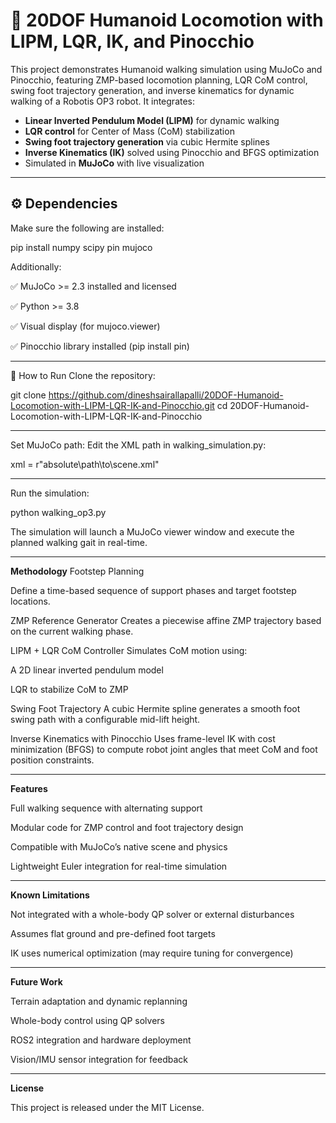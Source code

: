 # 🤖 20DOF Humanoid Locomotion with LIPM, LQR, IK, and Pinocchio

This project demonstrates Humanoid walking simulation using MuJoCo and Pinocchio, featuring ZMP-based locomotion planning, LQR CoM control, swing foot trajectory generation, and inverse kinematics for dynamic walking of a Robotis OP3 robot.  It integrates:

-  **Linear Inverted Pendulum Model (LIPM)** for dynamic walking
-  **LQR control** for Center of Mass (CoM) stabilization
-  **Swing foot trajectory generation** via cubic Hermite splines
-  **Inverse Kinematics (IK)** solved using Pinocchio and BFGS optimization
-  Simulated in **MuJoCo** with live visualization


---

## ⚙️ Dependencies

Make sure the following are installed:


pip install numpy scipy pin mujoco

Additionally:

✅ MuJoCo >= 2.3 installed and licensed

✅ Python >= 3.8

✅ Visual display (for mujoco.viewer)

✅ Pinocchio library installed (pip install pin)

---

🚀 How to Run
Clone the repository:

git clone https://github.com/dineshsairallapalli/20DOF-Humanoid-Locomotion-with-LIPM-LQR-IK-and-Pinocchio.git
cd 20DOF-Humanoid-Locomotion-with-LIPM-LQR-IK-and-Pinocchio

---

Set MuJoCo path: Edit the XML path in walking_simulation.py:

xml = r"absolute\path\to\scene.xml"

---

Run the simulation:

python walking_op3.py

The simulation will launch a MuJoCo viewer window and execute the planned walking gait in real-time.

---

**Methodology**
Footstep Planning

Define a time-based sequence of support phases and target footstep locations.

ZMP Reference Generator
Creates a piecewise affine ZMP trajectory based on the current walking phase.

LIPM + LQR CoM Controller
Simulates CoM motion using:

A 2D linear inverted pendulum model

LQR to stabilize CoM to ZMP

Swing Foot Trajectory
A cubic Hermite spline generates a smooth foot swing path with a configurable mid-lift height.

Inverse Kinematics with Pinocchio
Uses frame-level IK with cost minimization (BFGS) to compute robot joint angles that meet CoM and foot position constraints.

---

**Features**

Full walking sequence with alternating support

Modular code for ZMP control and foot trajectory design

Compatible with MuJoCo’s native scene and physics

Lightweight Euler integration for real-time simulation

---

**Known Limitations**

Not integrated with a whole-body QP solver or external disturbances

Assumes flat ground and pre-defined foot targets

IK uses numerical optimization (may require tuning for convergence)

---

**Future Work**

Terrain adaptation and dynamic replanning

Whole-body control using QP solvers

ROS2 integration and hardware deployment

Vision/IMU sensor integration for feedback

---

**License**

This project is released under the MIT License.
